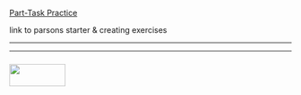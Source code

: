 [Part-Task Practice](https://www.igi-global.com/dictionary/leveraging-affordances-electronic-game-meet/21893)

link to parsons starter & creating exercises


___
___
### <a href="http://elewa.education/blog" target="_blank"><img src="https://user-images.githubusercontent.com/18554853/34921062-506450ae-f97d-11e7-875f-6feeb26ad72d.png" width="100" height="40"/></a>


